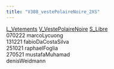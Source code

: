 ```yaml
---
title: "V308_vestePolaireNoire_2XS"
---
```


[L_Vetements](notes/equipements/L_Vetements.md) [V_VestePolaireNoire](notes/equipements/vetements/V_VestePolaireNoire.md) [S_Libre](notes/statut/S_Libre.md)\
070222 marcoLycuong\
131221 fabioDaCostaSilva\
251021 raphaelFoglia\
270521 mustafaMuhamad\
denisWeidmann